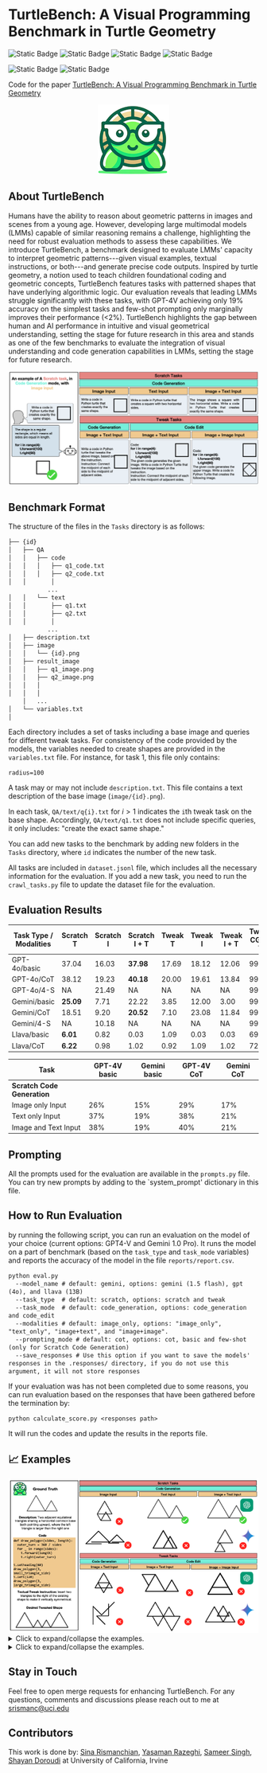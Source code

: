 # TurtleBench: A Visual Programming Benchmark in Turtle Geometry
![Static Badge](https://img.shields.io/badge/Task-MultiModal-red)
![Static Badge](https://img.shields.io/badge/Task-Image_to_Code-red)
![Static Badge](https://img.shields.io/badge/Task-Visual_Reasoning-red)
![Static Badge](https://img.shields.io/badge/Benchmark-TurtleBench-blue)

![Static Badge](https://img.shields.io/badge/Model-GPT4--V-green)
![Static Badge](https://img.shields.io/badge/Model-Gemini_1.0_pro-green)

Code for the paper [TurtleBench: A Visual Programming Benchmark in Turtle Geometry]()


<p align="center">
  <img src="figs/turtle.png" />
</p>

## About TurtleBench
Humans have the ability to reason about geometric patterns in images and scenes from a young age. However, developing large multimodal models (LMMs) capable of similar reasoning remains a challenge, highlighting the need for robust evaluation methods to assess these capabilities. We introduce TurtleBench, a benchmark designed to evaluate LMMs' capacity to interpret geometric patterns---given visual examples, textual instructions, or both---and generate precise code outputs. Inspired by turtle geometry, a notion used to teach children foundational coding and geometric concepts, TurtleBench features tasks with patterned shapes that have underlying algorithmic logic. Our evaluation reveals that leading LMMs struggle significantly with these tasks, with GPT-4V achieving only 19% accuracy on the simplest tasks and few-shot prompting only marginally improves their performance (<2%). TurtleBench highlights the gap between human and AI performance in intuitive and visual geometrical understanding, setting the stage for future research in this area and stands as one of the few benchmarks to evaluate the integration of visual understanding and code generation capabilities in LMMs, setting the stage for future research.



![photo](figs/intro.png)

## Benchmark Format
The structure of the files in the `Tasks` directory is as follows:
```
├── {id}
│   ├── QA
│   │   ├── code
│   │   │   ├── q1_code.txt
│   │   │   ├── q2_code.txt
│   │       │
           ...
│   │   └── text
│   │       ├── q1.txt
│   │       ├── q2.txt
│   │       │
           ...
│   ├── description.txt
│   ├── image
│   │   └── {id}.png
│   ├── result_image
│   │   ├── q1_image.png
│   │   ├── q2_image.png
│   │   │
│   │   │
    │   ...  
│   └── variables.txt
│
```
Each directory includes a set of tasks including a base image and queries for different tweak tasks. For consistency of the code provided by the models, the variables needed to create shapes are provided in the `variables.txt` file. For instance, for task 1, this file only contains: 
```
radius=100
```
A task may or may not include `description.txt`. This file contains a text description of the base image (`image/{id}.png`).

In each task, `QA/text/q{i}.txt` for $i > 1$ indicates the `i`th tweak task on the base shape. Accordingly, `QA/text/q1.txt` does not include specific queries, it only includes: "create the exact same shape."

You can add new tasks to the benchmark by adding new folders in the `Tasks` directory, where `id` indicates the number of the new task. 

All tasks are included in `dataset.jsonl` file, which includes all the necessary information for the evaluation. If you add a new task, you need to run the `crawl_tasks.py` file to update the dataset file for the evaluation. 

## Evaluation Results
| Task Type / Modalities | Scratch T | Scratch I | Scratch I + T | Tweak T | Tweak I | Tweak I + T | Tweak CG I + T | Tweak CG I + I | Runnable |
|------------------------|-----------|-----------|---------------|---------|---------|-------------|----------------|----------------|----------|
| GPT-4o/basic           | 37.04     | 16.03     | **37.98**     | 17.69   | 18.12   | 12.06       | 99.21          |
| GPT-4o/CoT             | 38.12     | 19.23     | **40.18**     | 20.00   | 19.61   | 13.84       | 99.85          |
| GPT-4o/4-S             | NA        | 21.49     | NA            | NA      | NA      | NA          | 99.85          |
| Gemini/basic           | **25.09** | 7.71      | 22.22         | 3.85    | 12.00   | 3.00        | 99.13          |
| Gemini/CoT             | 18.51     | 9.20      | **20.52**     | 7.10    | 23.08   | 11.84       | 99.94          |
| Gemini/4-S             | NA        | 10.18     | NA            | NA      | NA      | NA          | 99.92          |
| Llava/basic            | **6.01**  | 0.82      | 0.03          | 1.09    | 0.03    | 0.03        | 69.13          |
| Llava/CoT              | **6.22**  | 0.98      | 1.02          | 0.92    | 1.09    | 1.02        | 72.34          |

| Task | GPT-4V basic | Gemini basic | GPT-4V CoT | Gemini CoT |
|------|--------------|--------------|------------|------------|
| **Scratch Code Generation** | | | | |
| Image only Input | 26% | 15% | 29% | 17% |
| Text only Input | 37% | 19% | 38% | 21% |
| Image and Text Input | 38% | 19% | 40% | 21% |


## Prompting
All the prompts used for the evaluation are available in the `prompts.py` file. You can try new prompts by adding to the `system_prompt' dictionary in this file.

## How to Run Evaluation
by running the following script, you can run an evaluation on the model of your choice (current options: GPT4-V and Gemini 1.0 Pro).
It runs the model on a part of benchmark (based on the `task_type` and `task_mode` variables) and reports the accuracy of the model in the file `reports/report.csv`. 

```
python eval.py 
  --model_name # default: gemini, options: gemini (1.5 flash), gpt (4o), and llava (13B)
  --task_type  # default: scratch, options: scratch and tweak
  --task_mode  # default: code_generation, options: code_generation and code_edit
  --modalities # default: image_only, options: "image_only", "text_only", "image+text", and "image+image".
  --prompting_mode # default: cot, options: cot, basic and few-shot (only for Scratch Code Generation)
  --save_responses # Use this option if you want to save the models' responses in the .responses/ directory, if you do not use this argument, it will not store responses
```

If your evaluation was has not been completed due to some reasons, you can run evaluation based on the responses that have been gathered before the termination by: 
```
python calculate_score.py <responses path>
```
It will run the codes and update the results in the reports file. 

## 📈 Examples


<img src="figs/ex1.png" style="zoom:80%;" />


<details>
<summary>Click to expand/collapse the examples.</summary>
<img src="figs/ex2.png" style="zoom:80%;" />
</details>

<details>
<summary>Click to expand/collapse the examples.</summary>
<img src="figs/ex3.png" style="zoom:80%;" />
</details>



## Stay in Touch
Feel free to open merge requests for enhancing TurtleBench.
For any questions, comments and discussions please reach out to me at [srismanc@uci.edu](mailto:srismanc@uci.edu)

## Contributors
This work is done by: [Sina Rismanchian](mailto:srismanc@uci.edu), [Yasaman Razeghi](https://yasamanrazeghi.com/), [Sameer Singh](https://sameersingh.org/), [Shayan Doroudi](https://sites.google.com/uci.edu/shayan-doroudi) at University of California, Irvine
